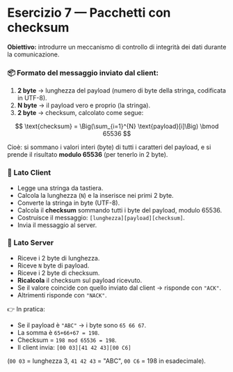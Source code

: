# Esercizio 7 — Pacchetti con checksum

**Obiettivo:** introdurre un meccanismo di controllo di integrità dei dati durante la comunicazione.

### 📦 Formato del messaggio inviato dal client:

1. **2 byte** → lunghezza del payload (numero di byte della stringa, codificata in UTF-8).
2. **N byte** → il payload vero e proprio (la stringa).
3. **2 byte** → checksum, calcolato come segue:

$$
\text{checksum} = \Big(\sum_{i=1}^{N} \text{payload}[i]\Big) \bmod 65536
$$

Cioè: si sommano i valori interi (byte) di tutti i caratteri del payload, e si prende il risultato **modulo 65536** (per tenerlo in 2 byte).


### 🔹 Lato Client

* Legge una stringa da tastiera.
* Calcola la lunghezza (`N`) e la inserisce nei primi 2 byte.
* Converte la stringa in byte (UTF-8).
* Calcola il **checksum** sommando tutti i byte del payload, modulo 65536.
* Costruisce il messaggio: `[lunghezza][payload][checksum]`.
* Invia il messaggio al server.


### 🔹 Lato Server

* Riceve i 2 byte di lunghezza.
* Riceve `N` byte di payload.
* Riceve i 2 byte di checksum.
* **Ricalcola** il checksum sul payload ricevuto.
* Se il valore coincide con quello inviato dal client → risponde con `"ACK"`.
* Altrimenti risponde con `"NACK"`.


👉 In pratica:

* Se il payload è `"ABC"` → i byte sono `65 66 67`.
* La somma è `65+66+67 = 198`.
* Checksum = `198 mod 65536 = 198`.
* Il client invia: `[00 03][41 42 43][00 C6]`

(`00 03` = lunghezza 3, `41 42 43` = "ABC", `00 C6` = 198 in esadecimale).
